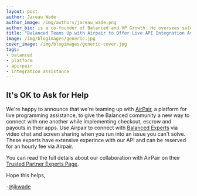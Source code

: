 ```yaml
---
layout: post
author: Jareau Wade
author_image: /img/authors/jareau_wade.png
author_bio: is a co-founder of Balanced and VP Growth. He oversees sales, marketing, partnerships, and support operations 
title: "Balanced Teams Up with Airpair to Offer Live API Integration Assistance"
image: /img/blogimages/generic.jpg
cover_image: /img/blogimages/generic-cover.jpg
tags:
- balanced
- platform
- apirpair
- integration assistance
---
```


## It's OK to Ask for Help

We're happy to announce that we're teaming up with [AirPair](http://www.airpair.com/), a platform for live programming assistance, to give the Balanced community a new way to connect with one another while implementing checkout, escrow and payouts in their apps. Use Airpair to connect with [Balanced Experts](http://www.airpair.com/balanced-payments) via video chat and screen sharing when you run into an issue you can't solve. These experts have extensive experince with our API and can be reserved for an hourly fee via Airpair.

You can read the full details about our collaboration with AirPair on their [Trusted Partner Experts Page](http://www.airpair.com/news/2014-02/airpair-trusted-partner-experts).

Hope this helps,

-[@jkwade](https://twitter.com/jkwade)
